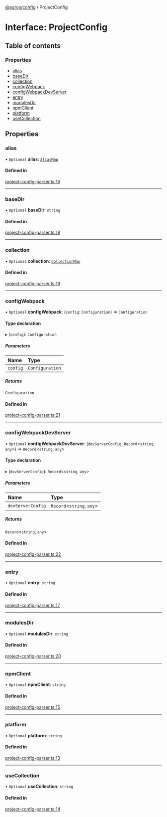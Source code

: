 [@agros/config](../index.md) / ProjectConfig

# Interface: ProjectConfig

## Table of contents

### Properties

- [alias](ProjectConfig.md#alias)
- [baseDir](ProjectConfig.md#basedir)
- [collection](ProjectConfig.md#collection)
- [configWebpack](ProjectConfig.md#configwebpack)
- [configWebpackDevServer](ProjectConfig.md#configwebpackdevserver)
- [entry](ProjectConfig.md#entry)
- [modulesDir](ProjectConfig.md#modulesdir)
- [npmClient](ProjectConfig.md#npmclient)
- [platform](ProjectConfig.md#platform)
- [useCollection](ProjectConfig.md#usecollection)

## Properties

### <a id="alias" name="alias"></a> alias

• `Optional` **alias**: [`AliasMap`](../index.md#aliasmap)

#### Defined in

[project-config-parser.ts:16](https://github.com/agrosjs/agros/blob/1cfd777/packages/agros-config/src/project-config-parser.ts#L16)

___

### <a id="basedir" name="basedir"></a> baseDir

• `Optional` **baseDir**: `string`

#### Defined in

[project-config-parser.ts:18](https://github.com/agrosjs/agros/blob/1cfd777/packages/agros-config/src/project-config-parser.ts#L18)

___

### <a id="collection" name="collection"></a> collection

• `Optional` **collection**: [`CollectionMap`](../index.md#collectionmap)

#### Defined in

[project-config-parser.ts:19](https://github.com/agrosjs/agros/blob/1cfd777/packages/agros-config/src/project-config-parser.ts#L19)

___

### <a id="configwebpack" name="configwebpack"></a> configWebpack

• `Optional` **configWebpack**: (`config`: `Configuration`) => `Configuration`

#### Type declaration

▸ (`config`): `Configuration`

##### Parameters

| Name | Type |
| :------ | :------ |
| `config` | `Configuration` |

##### Returns

`Configuration`

#### Defined in

[project-config-parser.ts:21](https://github.com/agrosjs/agros/blob/1cfd777/packages/agros-config/src/project-config-parser.ts#L21)

___

### <a id="configwebpackdevserver" name="configwebpackdevserver"></a> configWebpackDevServer

• `Optional` **configWebpackDevServer**: (`devServerConfig`: `Record`<`string`, `any`\>) => `Record`<`string`, `any`\>

#### Type declaration

▸ (`devServerConfig`): `Record`<`string`, `any`\>

##### Parameters

| Name | Type |
| :------ | :------ |
| `devServerConfig` | `Record`<`string`, `any`\> |

##### Returns

`Record`<`string`, `any`\>

#### Defined in

[project-config-parser.ts:22](https://github.com/agrosjs/agros/blob/1cfd777/packages/agros-config/src/project-config-parser.ts#L22)

___

### <a id="entry" name="entry"></a> entry

• `Optional` **entry**: `string`

#### Defined in

[project-config-parser.ts:17](https://github.com/agrosjs/agros/blob/1cfd777/packages/agros-config/src/project-config-parser.ts#L17)

___

### <a id="modulesdir" name="modulesdir"></a> modulesDir

• `Optional` **modulesDir**: `string`

#### Defined in

[project-config-parser.ts:20](https://github.com/agrosjs/agros/blob/1cfd777/packages/agros-config/src/project-config-parser.ts#L20)

___

### <a id="npmclient" name="npmclient"></a> npmClient

• `Optional` **npmClient**: `string`

#### Defined in

[project-config-parser.ts:15](https://github.com/agrosjs/agros/blob/1cfd777/packages/agros-config/src/project-config-parser.ts#L15)

___

### <a id="platform" name="platform"></a> platform

• `Optional` **platform**: `string`

#### Defined in

[project-config-parser.ts:13](https://github.com/agrosjs/agros/blob/1cfd777/packages/agros-config/src/project-config-parser.ts#L13)

___

### <a id="usecollection" name="usecollection"></a> useCollection

• `Optional` **useCollection**: `string`

#### Defined in

[project-config-parser.ts:14](https://github.com/agrosjs/agros/blob/1cfd777/packages/agros-config/src/project-config-parser.ts#L14)
